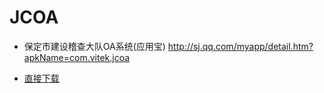 # JCOA

- 保定市建设稽查大队OA系统(应用宝)
<http://sj.qq.com/myapp/detail.htm?apkName=com.vitek.jcoa>

- [直接下载](https://1fcd1b076e6bca4cd80fa2f526c6d659.dd.cdntips.com/imtt.dd.qq.com/16891/241112AEF1F7840CF941FC147028AC3D.apk?mkey=5d7728766fcbc542&f=07b4&fsname=com.vitek.jcoa_1.0_1.apk&csr=1bbd&cip=111.203.227.183&proto=https)

